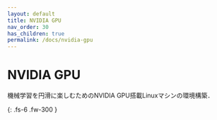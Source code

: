 ```yaml
---
layout: default
title: NVIDIA GPU
nav_order: 30
has_children: true
permalink: /docs/nvidia-gpu
---
```


# NVIDIA GPU

機械学習を円滑に楽しむためのNVIDIA GPU搭載Linuxマシンの環境構築．

{: .fs-6 .fw-300 }
